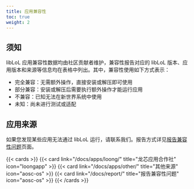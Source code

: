 ```yaml
---
title: 应用兼容性
toc: true
weight: 2
---
```


## 须知

libLoL 应用兼容性数据均由社区贡献者维护，兼容性报告对应的 libLoL 版本、应用版本和来源等信息均在表格中列出。其中，兼容性使用如下方式表示：

- 完全兼容：无需额外操作，直接安装或解压即可使用
- 部分兼容：安装或解压后需要执行额外操作才能运行应用
- 不兼容：已知无法在新世界系统中使用
- 未知：尚未进行测试或适配

## 应用来源

如果您发现某些应用无法通过 libLoL 运行，请联系我们。报告方式详见[报告兼容性问题](/docs/report/)页面。

{{< cards >}} 
{{< card link="/docs/apps/loong/" title="龙芯应用合作社" icon="loongapp" >}}
{{< card link="/docs/apps/other/" title="其他来源" icon="aosc-os" >}}
{{< card link="/docs/report/" title="报告兼容性问题" icon="aosc-os" >}}
{{< /cards >}}


